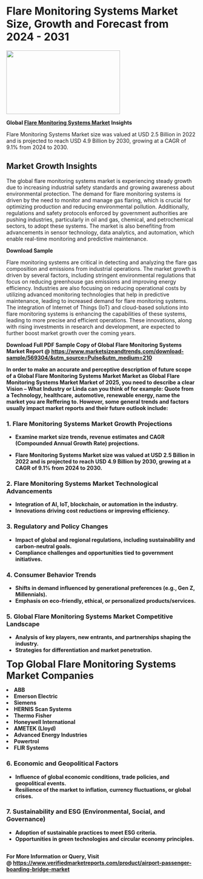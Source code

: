 <H1>Flare Monitoring Systems Market Size, Growth and Forecast from 2024 - 2031</H1><img class="aligncenter size-medium wp-image-584254" src="https://thirdeyenews.in/wp-content/uploads/2024/09/Global-Market-Research-300x168.jpeg" alt="" width="300" height="168" /><p><strong>Global&nbsp;<a href="https://www.marketsizeandtrends.com/download-sample/569304/&amp;utm_source=Pulse&amp;utm_medium=210">Flare Monitoring Systems Market</a> Insights</strong></p><p>Flare Monitoring Systems Market size was valued at USD 2.5 Billion in 2022 and is projected to reach USD 4.9 Billion by 2030, growing at a CAGR of 9.1% from 2024 to 2030.</p><p><h2>Market Growth Insights</h2> <p>The global flare monitoring systems market is experiencing steady growth due to increasing industrial safety standards and growing awareness about environmental protection. The demand for flare monitoring systems is driven by the need to monitor and manage gas flaring, which is crucial for optimizing production and reducing environmental pollution. Additionally, regulations and safety protocols enforced by government authorities are pushing industries, particularly in oil and gas, chemical, and petrochemical sectors, to adopt these systems. The market is also benefiting from advancements in sensor technology, data analytics, and automation, which enable real-time monitoring and predictive maintenance.</p> <p><strong>Download Sample</strong></p> <p>Flare monitoring systems are critical in detecting and analyzing the flare gas composition and emissions from industrial operations. The market growth is driven by several factors, including stringent environmental regulations that focus on reducing greenhouse gas emissions and improving energy efficiency. Industries are also focusing on reducing operational costs by utilizing advanced monitoring technologies that help in predictive maintenance, leading to increased demand for flare monitoring systems. The integration of Internet of Things (IoT) and cloud-based solutions into flare monitoring systems is enhancing the capabilities of these systems, leading to more precise and efficient operations. These innovations, along with rising investments in research and development, are expected to further boost market growth over the coming years.</p> <p><strong></p><p><span class=""><strong>Download Full PDF Sample Copy of Global Flare Monitoring Systems Market Report</strong> @ <a href="https://www.marketsizeandtrends.com/download-sample/569304/&amp;utm_source=Pulse&amp;utm_medium=210" target="_blank">https://www.marketsizeandtrends.com/download-sample/569304/&amp;utm_source=Pulse&amp;utm_medium=210</a></span></p><p>In order to make an accurate and perceptive description of future scope of a Global&nbsp;Flare Monitoring Systems Market Market as Global&nbsp;Flare Monitoring Systems Market Market of 2025, you need to describe a clear Vision &ndash; What Industry or Linda can you think of for example: Quote from a Technology, healthcare, automotive, renewable energy, name the market you are Reffering to. However, some general trends and factors usually impact market reports and their future outlook include:</p><h3>1.&nbsp;<strong>Flare Monitoring Systems Market Growth Projections</strong></h3><ul><li>Examine market size trends, revenue estimates and CAGR (Compounded Annual Growth Rate) projections.</li><li><p>Flare Monitoring Systems Market size was valued at USD 2.5 Billion in 2022 and is projected to reach USD 4.9 Billion by 2030, growing at a CAGR of 9.1% from 2024 to 2030.</p></li></ul><h3>2.&nbsp;<strong>Flare Monitoring Systems Market Technological Advancements</strong></h3><ul><li>Integration of AI, IoT, blockchain, or automation in the industry.</li><li>Innovations driving cost reductions or improving efficiency.</li></ul><h3>3.&nbsp;<strong>Regulatory and Policy Changes</strong></h3><ul><li>Impact of global and regional regulations, including sustainability and carbon-neutral goals.</li><li>Compliance challenges and opportunities tied to government initiatives.</li></ul><h3>4.&nbsp;<strong>Consumer Behavior Trends</strong></h3><ul><li>Shifts in demand influenced by generational preferences (e.g., Gen Z, Millennials).</li><li>Emphasis on eco-friendly, ethical, or personalized products/services.</li></ul><h3>5.&nbsp;<strong>Global Flare Monitoring Systems Market Competitive Landscape</strong></h3><ul><li>Analysis of key players, new entrants, and partnerships shaping the industry.</li><li>Strategies for differentiation and market penetration.</li></ul><p data-pm-slice="1 1 []"><span style="color: inherit; font-family: inherit; font-size: 25px;">Top Global Flare Monitoring Systems Market Companies</span></p><div class="" data-test-id=""><p><li>ABB</li><li> Emerson Electric</li><li> Siemens</li><li> HERNIS Scan Systems</li><li> Thermo Fisher</li><li> Honeywell International</li><li> AMETEK (Lloyd)</li><li> Advanced Energy Industries</li><li> Powertrol</li><li> FLIR Systems</li></p></div><h3>6.&nbsp;<strong>Economic and Geopolitical Factors</strong></h3><ul><li>Influence of global economic conditions, trade policies, and geopolitical events.</li><li>Resilience of the market to inflation, currency fluctuations, or global crises.</li></ul><h3>7.&nbsp;<strong>Sustainability and ESG (Environmental, Social, and Governance)</strong></h3><ul><li>Adoption of sustainable practices to meet ESG criteria.</li><li>Opportunities in green technologies and circular economy principles.</li></ul><h2><strong style="font-size: 14px;">For More Information or Query, Visit @&nbsp;</strong><a style="background-color: #ffffff; font-size: 14px;" href="https://www.marketsizeandtrends.com/report/flare-monitoring-systems-market/" target="_blank">https://www.verifiedmarketreports.com/product/airport-passenger-boarding-bridge-market</a></h2>
